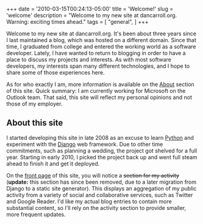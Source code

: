 +++
date = '2010-03-15T00:24:13-05:00'
title = 'Welcome!'
slug = 'welcome'
description = "Welcome to my new site at dancarroll.org.  Warning: exciting times ahead."
tags = [
    "general",
]
+++

Welcome to my new site at dancarroll.org.  It's been about three years since I last maintained a blog, which was hosted on a different
domain.  Since that time, I graduated from college and entered the working world as a software developer.  Lately, I have wanted to return to blogging in order to have a place to discuss my projects and interests.  As with most software developers, my interests span many different technologies, and I hope to share some of those experiences here.

As for who exactly I am, more information is available on the [About](/about/) section of this site.  Quick summary: I am currently working for Microsoft on the Outlook team.  That said, this site will reflect my personal opinions and not those of my employer.

About this site
---------------
I started developing this site in late 2008 as an excuse to learn [Python](http://www.python.org/) and experiment with the [Django](http://www.djangoproject.com/) web framework.  Due to other time commitments, such as planning a wedding, the project got shelved for a full year.  Starting in early 2010, I picked the project back up and went full steam ahead to finish it and get it deployed.

On the [front page](/) of this site, you will notice a ~~section for my activity~~ (**update:** this section has since been removed, due to a
later migration from Django to a static site generator).  This displays an aggregation of my public activity from a variety of social and collaborative services, such as Twitter and Google Reader.  I'd like my actual blog entries to contain more substantial content, so I'll rely on the activity section to provide smaller, more frequent updates.